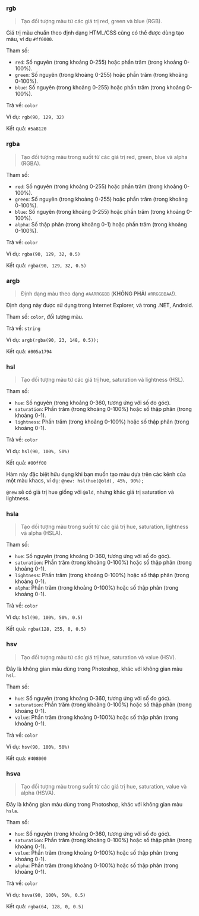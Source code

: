 ### rgb

> Tạo đối tượng màu từ các giá trị red, green và blue (RGB).

Giá trị màu chuẩn theo định dạng HTML/CSS cũng có thể được dùng tạo màu, ví dụ `#ff0000`.

Tham số:
* `red`: Số nguyên (trong khoảng 0-255) hoặc phần trăm (trong khoảng 0-100%).
* `green`: Số nguyên (trong khoảng 0-255) hoặc phần trăm (trong khoảng 0-100%).
* `blue`: Số nguyên (trong khoảng 0-255) hoặc phần trăm (trong khoảng 0-100%).

Trả về: `color`

Ví dụ: `rgb(90, 129, 32)`

Kết quả: `#5a8120`


### rgba

> Tạo đối tượng màu trong suốt từ các giá trị red, green, blue và alpha (RGBA).

Tham số:
* `red`: Số nguyên (trong khoảng 0-255) hoặc phần trăm (trong khoảng 0-100%).
* `green`: Số nguyên (trong khoảng 0-255) hoặc phần trăm (trong khoảng 0-100%).
* `blue`: Số nguyên (trong khoảng 0-255) hoặc phần trăm (trong khoảng 0-100%).
* `alpha`: Số thập phân (trong khoảng 0-1) hoặc phần trăm (trong khoảng 0-100%).

Trả về: `color`

Ví dụ: `rgba(90, 129, 32, 0.5)`

Kết quả: `rgba(90, 129, 32, 0.5)`


### argb

> Định dạng màu theo dạng `#AARRGGBB` (**KHÔNG PHẢI** `#RRGGBBAA`!).

Định dạng này được sử dụng trong Internet Explorer, và trong .NET, Android.

Tham số: `color`, đối tượng màu.

Trả về: `string`

Ví dụ: `argb(rgba(90, 23, 148, 0.5));`

Kết quả: `#805a1794`


### hsl

> Tạo đối tượng màu từ các giá trị hue, saturation và lightness (HSL).

Tham số:
* `hue`: Số nguyên (trong khoảng 0-360, tương ứng với số đo góc).
* `saturation`: Phần trăm (trong khoảng 0-100%) hoặc số thập phân (trong khoảng 0-1).
* `lightness`: Phần trăm (trong khoảng 0-100%) hoặc số thập phân (trong khoảng 0-1).

Trả về: `color`

Ví dụ: `hsl(90, 100%, 50%)`

Kết quả: `#80ff00`

Hàm này đặc biệt hữu dụng khi bạn muốn tạo màu dựa trên các kênh của một màu khacs, ví dụ: `@new: hsl(hue(@old), 45%, 90%);`

`@new` sẽ có giả trị hue giống với `@old`, nhưng khác giá trị saturation và lightness.


### hsla

> Tạo đối tượng màu trong suốt từ các giá trị hue, saturation, lightness và alpha (HSLA).

Tham số:
* `hue`: Số nguyên (trong khoảng 0-360, tương ứng với số đo góc).
* `saturation`: Phần trăm (trong khoảng 0-100%) hoặc số thập phân (trong khoảng 0-1).
* `lightness`: Phần trăm (trong khoảng 0-100%) hoặc số thập phân (trong khoảng 0-1).
* `alpha`: Phần trăm (trong khoảng 0-100%) hoặc số thập phân (trong khoảng 0-1).

Trả về: `color`

Ví dụ: `hsl(90, 100%, 50%, 0.5)`

Kết quả: `rgba(128, 255, 0, 0.5)`


### hsv

> Tạo đối tượng màu từ các giá trị hue, saturation và value (HSV).

Đây là không gian màu dùng trong Photoshop, khác với không gian màu `hsl`.

Tham số:
* `hue`: Số nguyên (trong khoảng 0-360, tương ứng với số đo góc).
* `saturation`: Phần trăm (trong khoảng 0-100%) hoặc số thập phân (trong khoảng 0-1).
* `value`: Phần trăm (trong khoảng 0-100%) hoặc số thập phân (trong khoảng 0-1).

Trả về: `color`

Ví dụ: `hsv(90, 100%, 50%)`

Kết quả: `#408000`


### hsva

> Tạo đối tượng màu trong suốt từ các giá trị hue, saturation, value và alpha (HSVA).

Đây là không gian màu dùng trong Photoshop, khác với không gian màu `hsla`.

Tham số:
* `hue`: Số nguyên (trong khoảng 0-360, tương ứng với số đo góc).
* `saturation`: Phần trăm (trong khoảng 0-100%) hoặc số thập phân (trong khoảng 0-1).
* `value`: Phần trăm (trong khoảng 0-100%) hoặc số thập phân (trong khoảng 0-1).
* `alpha`: Phần trăm (trong khoảng 0-100%) hoặc số thập phân (trong khoảng 0-1).

Trả về: `color`

Ví dụ: `hsva(90, 100%, 50%, 0.5)`

Kết quả: `rgba(64, 128, 0, 0.5)`
